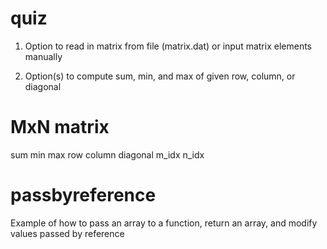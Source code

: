 # quiz

1. Option to read in matrix from file (matrix.dat) or input matrix elements manually

2. Option(s) to compute sum, min, and max of given row, column, or diagonal

MxN matrix
=========
sum     min      max
row     column   diagonal
m_idx   n_idx


# passbyreference

Example of how to pass an array to a function, return an array, and modify values passed by reference
